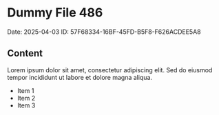 # Dummy File 486

Date: 2025-04-03
ID: 57F68334-16BF-45FD-B5F8-F626ACDEE5A8

## Content

Lorem ipsum dolor sit amet, consectetur adipiscing elit.
Sed do eiusmod tempor incididunt ut labore et dolore magna aliqua.

* Item 1
* Item 2
* Item 3

